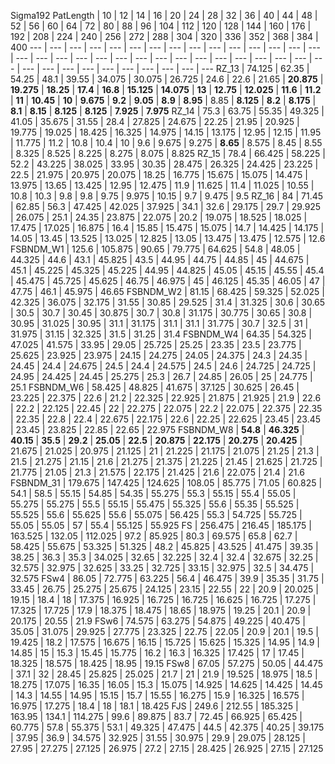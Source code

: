 Sigma192
PatLength | 10 | 12 | 14 | 16 | 20 | 24 | 28 | 32 | 36 | 40 | 44 | 48 | 52 | 56 | 60 | 64 | 72 | 80 | 88 | 96 | 104 | 112 | 120 | 128 | 144 | 160 | 176 | 192 | 208 | 224 | 240 | 256 | 272 | 288 | 304 | 320 | 336 | 352 | 368 | 384 | 400
 --- | --- | --- | --- | --- | --- | --- | --- | --- | --- | --- | --- | --- | --- | --- | --- | --- | --- | --- | --- | --- | --- | --- | --- | --- | --- | --- | --- | --- | --- | --- | --- | --- | --- | --- | --- | --- | --- | --- | --- | --- 
RZ_13 | 74.125 | 62.35 | 54.25 | 48.1 | 39.55 | 34.075 | 30.075 | 26.725 | 24.6 | 22.6 | 21.65 |  **20.875**  |  **19.275**  |  **18.25**  |  **17.4**  |  **16.8**  |  **15.125**  |  **14.075**  |  **13**  |  **12.75**  |  **12.025**  |  **11.6**  |  **11.2**  |  **11**  |  **10.45**  |  **10**  |  **9.675**  |  **9.2**  |  **9.05**  |  **8.9**  |  **8.95**  | 8.85 |  **8.125**  |  **8.2**  |  **8.175**  |  **8.1**  |  **8.15**  |  **8.125**  |  **8.125**  |  **7.925**  |  **7.975** 
RZ_14 | 75.3 | 63.75 | 55.35 | 49.325 | 41.05 | 35.675 | 31.55 | 28.4 | 27.825 | 24.675 | 22.25 | 21.95 | 20.925 | 19.775 | 19.025 | 18.425 | 16.325 | 14.975 | 14.15 | 13.175 | 12.95 | 12.15 | 11.95 | 11.775 | 11.2 | 10.8 | 10.4 | 10 | 9.6 | 9.675 | 9.275 |  **8.65**  | 8.575 | 8.45 | 8.55 | 8.325 | 8.525 | 8.225 | 8.275 | 8.075 | 8.825
RZ_15 | 78.4 | 66.425 | 58.225 | 52.2 | 43.225 | 38.025 | 33.95 | 30.35 | 28.475 | 26.325 | 24.425 | 23.225 | 22.5 | 21.975 | 20.975 | 20.075 | 18.25 | 16.775 | 15.675 | 15.075 | 14.475 | 13.975 | 13.65 | 13.425 | 12.95 | 12.475 | 11.9 | 11.625 | 11.4 | 11.025 | 10.55 | 10.8 | 10.3 | 9.8 | 9.8 | 9.75 | 9.975 | 10.15 | 9.7 | 9.475 | 9.5
RZ_16 | 84 | 71.45 | 62.85 | 56.3 | 47.425 | 42.025 | 37.925 | 34.1 | 32.6 | 29.175 | 29.7 | 29.925 | 26.075 | 25.1 | 24.35 | 23.875 | 22.075 | 20.2 | 19.075 | 18.525 | 18.025 | 17.475 | 17.025 | 16.875 | 16.4 | 15.85 | 15.475 | 15.075 | 14.7 | 14.425 | 14.175 | 14.05 | 13.45 | 13.525 | 13.025 | 12.825 | 13.05 | 13.475 | 13.475 | 12.575 | 12.6
FSBNDM_W1 | 125.6 | 105.875 | 90.65 | 79.775 | 64.625 | 54.8 | 48.05 | 44.325 | 44.6 | 43.1 | 45.825 | 43.5 | 44.95 | 44.75 | 44.85 | 45 | 44.675 | 45.1 | 45.225 | 45.325 | 45.225 | 44.95 | 44.825 | 45.05 | 45.15 | 45.55 | 45.4 | 45.475 | 45.725 | 45.625 | 46.75 | 46.975 | 45 | 46.125 | 45.35 | 46.05 | 47 | 47.75 | 46.1 | 45.975 | 46.65
FSBNDM_W2 | 81.15 | 68.425 | 59.325 | 52.025 | 42.325 | 36.075 | 32.175 | 31.55 | 30.85 | 29.525 | 31.4 | 31.325 | 30.6 | 30.65 | 30.5 | 30.7 | 30.45 | 30.875 | 30.7 | 30.8 | 31.175 | 30.775 | 30.65 | 30.8 | 30.95 | 31.025 | 30.95 | 31.1 | 31.175 | 31.1 | 31.1 | 31.775 | 30.7 | 32.5 | 31 | 31.975 | 31.15 | 32.325 | 31.5 | 31.25 | 31.4
FSBNDM_W4 | 64.35 | 54.325 | 47.025 | 41.575 | 33.95 | 29.05 | 25.725 | 25.25 | 23.35 | 23.5 | 23.775 | 25.625 | 23.925 | 23.975 | 24.15 | 24.275 | 24.05 | 24.375 | 24.3 | 24.35 | 24.45 | 24.4 | 24.675 | 24.5 | 24.4 | 24.575 | 24.5 | 24.6 | 24.725 | 24.725 | 24.95 | 24.425 | 24.45 | 25.275 | 25.3 | 26.7 | 24.85 | 26.05 | 25 | 24.775 | 25.1
FSBNDM_W6 | 58.425 | 48.825 | 41.675 | 37.125 | 30.625 | 26.45 | 23.225 | 22.375 | 22.6 | 21.2 | 22.325 | 22.925 | 21.875 | 21.925 | 21.9 | 22.6 | 22.2 | 22.125 | 22.45 | 22 | 22.275 | 22.075 | 22.2 | 22.075 | 22.375 | 22.35 | 22.35 | 22.8 | 22.4 | 22.675 | 22.175 | 22.6 | 22.25 | 22.625 | 23.45 | 23.45 | 23.45 | 23.825 | 22.85 | 22.65 | 22.975
FSBNDM_W8 |  **54.8**  |  **46.325**  |  **40.15**  |  **35.5**  |  **29.2**  |  **25.05**  |  **22.5**  |  **20.875**  |  **22.175**  |  **20.275**  |  **20.425**  | 21.675 | 21.025 | 20.975 | 21.125 | 21 | 21.225 | 21.175 | 21.075 | 21.25 | 21.3 | 21.5 | 21.275 | 21.15 | 21.6 | 21.275 | 21.375 | 21.225 | 21.45 | 21.625 | 21.725 | 21.775 | 21.05 | 21.3 | 21.575 | 22.175 | 21.425 | 21.6 | 22.075 | 21.4 | 21.6
FSBNDM_31 | 179.675 | 147.425 | 124.625 | 108.05 | 85.775 | 71.05 | 60.825 | 54.1 | 58.5 | 55.15 | 54.85 | 54.35 | 55.275 | 55.3 | 55.15 | 55.4 | 55.05 | 55.275 | 55.275 | 55.5 | 55.15 | 55.475 | 55.325 | 55.6 | 55.35 | 55.525 | 55.525 | 55.6 | 55.625 | 55.6 | 55.075 | 56.425 | 55.3 | 54.725 | 55.725 | 55.05 | 55.05 | 57 | 55.4 | 55.125 | 55.925
FS | 256.475 | 216.45 | 185.175 | 163.525 | 132.05 | 112.025 | 97.2 | 85.925 | 80.3 | 69.575 | 65.8 | 62.7 | 58.425 | 55.675 | 53.325 | 51.325 | 48.2 | 45.825 | 43.525 | 41.475 | 39.35 | 38.25 | 36.3 | 35.3 | 34.025 | 32.65 | 32.225 | 32.4 | 32.4 | 32.675 | 32.25 | 32.575 | 32.975 | 32.625 | 33.25 | 32.725 | 33.15 | 32.975 | 32.5 | 34.475 | 32.575
FSw4 | 86.05 | 72.775 | 63.225 | 56.4 | 46.475 | 39.9 | 35.35 | 31.75 | 33.45 | 26.75 | 25.275 | 25.675 | 24.125 | 23.15 | 22.55 | 22 | 20.9 | 20.025 | 19.15 | 18.4 | 18 | 17.375 | 16.925 | 16.725 | 16.725 | 16.625 | 16.725 | 17.275 | 17.325 | 17.725 | 17.9 | 18.375 | 18.475 | 18.65 | 18.975 | 19.25 | 20.1 | 20.9 | 20.175 | 20.55 | 21.9
FSw6 | 74.575 | 63.275 | 54.875 | 49.225 | 40.475 | 35.05 | 31.075 | 29.925 | 27.775 | 23.325 | 22.75 | 22.05 | 20.9 | 20.1 | 19.5 | 19.425 | 18.2 | 17.575 | 16.675 | 16.15 | 15.725 | 15.625 | 15.325 | 14.95 | 14.9 | 14.85 | 15 | 15.3 | 15.45 | 15.775 | 16.2 | 16.3 | 16.325 | 17.425 | 17 | 17.45 | 18.325 | 18.575 | 18.425 | 18.95 | 19.15
FSw8 | 67.05 | 57.275 | 50.05 | 44.475 | 37.1 | 32 | 28.45 | 25.825 | 25.025 | 21.7 | 21 | 21.9 | 19.525 | 18.975 | 18.5 | 18.275 | 17.075 | 16.35 | 16.05 | 15.3 | 15.075 | 14.925 | 14.625 | 14.425 | 14.45 | 14.3 | 14.55 | 14.95 | 15.15 | 15.7 | 15.55 | 16.275 | 15.9 | 16.325 | 16.575 | 16.975 | 17.275 | 18.4 | 18 | 18.1 | 18.425
FJS | 249.6 | 212.55 | 185.325 | 163.95 | 134.1 | 114.275 | 99.6 | 89.875 | 83.7 | 72.45 | 66.925 | 65.425 | 60.775 | 57.8 | 55.375 | 53.1 | 49.325 | 47.475 | 44.5 | 42.375 | 40.25 | 39.175 | 37.95 | 36.9 | 34.575 | 32.925 | 31.55 | 30.975 | 29.9 | 29.075 | 28.125 | 27.95 | 27.275 | 27.125 | 26.975 | 27.2 | 27.15 | 28.425 | 26.925 | 27.15 | 27.125
